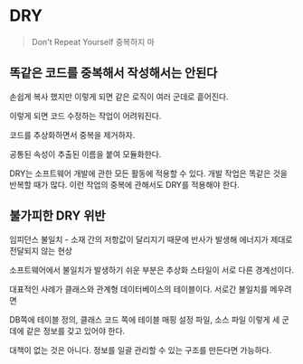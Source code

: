 # DRY

> Don't Repeat Yourself
> 중복하지 마

## 똑같은 코드를 중복해서 작성해서는 안된다

손쉽게 복사 했지만 이렇게 되면 같은 로직이 여러 군데로 흩어진다.

이렇게 되면 코드 수정하는 작업이 어려워진다.

코드를 추상화하면서 중복을 제거하자.

공통된 속성이 추출된 이름을 붙여 모듈화한다.

DRY는 소프트웨어 개발에 관한 모든 활동에 적용할 수 있다.
개발 작업은 똑같은 것을 반복할 때가 많다. 이런 작업의 중복에 관해서도 DRY를 적용해야 한다.

## 불가피한 DRY 위반

임피던스 불일치 - 소재 간의 저항값이 달리지기 때문에 반사가 발생해 에너지가 제대로 전달되지 않는 현상

소프트웨어에서 불일치가 발생하기 쉬운 부분은 추상화 스타일이 서로 다른 경계선이다.

대표적인 사례가 클래스와 관계형 데이터베이스의 테이블이다. 서로간 불일치를 메우려면

DB쪽에 테이블 정의, 클래스 코드 쪽에 테이블 매핑 설정 파일, 소스 파일 이렇게 세 군데에 같은 정보를 갖고 있어야 한다.

대책이 없는 것은 아니다. 정보를 일괄 관리할 수 있는 구조를 만든다면 가능하다.
